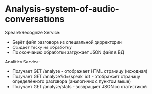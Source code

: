 # Analysis-system-of-audio-conversations 

SpearekRecognize Service:
- Берёт файл разговора из специальной дирректории
- Создает таску на обработку
- По окончанию обработки загружает JSON файл в БД

Analitics Service:
- Получает GET /analyze - отображает HTML страницу (исходная)
- Получает GET /analyze?id={speak_id} - отображает страницу определённого разговора (аналогично с пунктом выше)
- Получает GET /analyze/stats - возвращает JSON со статистикой
